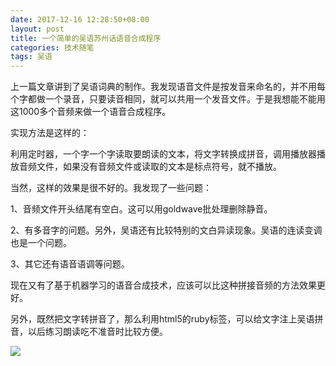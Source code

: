 ```yaml
---
date: 2017-12-16 12:28:50+08:00
layout: post
title: 一个简单的吴语苏州话语音合成程序
categories: 技术随笔
tags: 吴语
---
```


上一篇文章讲到了吴语词典的制作。我发现语音文件是按发音来命名的，并不用每个字都做一个录音，只要读音相同，就可以共用一个发音文件。于是我想能不能用这1000多个音频来做一个语音合成程序。

实现方法是这样的：

利用定时器，一个字一个字读取要朗读的文本，将文字转换成拼音，调用播放器播放音频文件，如果没有音频文件或读取的文本是标点符号，就不播放。

当然，这样的效果是很不好的。我发现了一些问题：

1、音频文件开头结尾有空白。这可以用goldwave批处理删除静音。

2、有多音字的问题。另外，吴语还有比较特别的文白异读现象。吴语的连读变调也是一个问题。

3、其它还有语音语调等问题。

现在又有了基于机器学习的语音合成技术，应该可以比这种拼接音频的方法效果更好。

另外，既然把文字转拼音了，那么利用html5的ruby标签，可以给文字注上吴语拼音，以后练习朗读吃不准音时比较方便。

![](https://wx2.sinaimg.cn/mw690/a6938c7aly1fmjn2ycvskj20s608gglz.jpg)